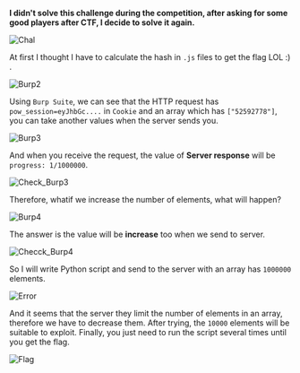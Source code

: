 **I didn't solve this challenge during the competition, after asking for some good players after CTF, I decide to solve it again.**

![Chal](https://github.com/user-attachments/assets/1b1e0f43-aabf-4220-b3d9-f33325334fd0)


At first I thought I have to calculate the hash in `.js` files to get the flag LOL :) .

![Burp2](https://github.com/user-attachments/assets/d8beb40c-6db6-40e9-bcef-0f06472e0758)


Using `Burp Suite`, we can see that the HTTP request has `pow_session=eyJhbGc....` in `Cookie` and an array which has `["52592778"]`, you can take another values when the server sends you.

![Burp3](https://github.com/user-attachments/assets/97e8150b-aaf8-48bc-8bc7-4ce58dd77762)


And when you receive the request, the value of **Server response** will be `progress: 1/1000000`.

![Check_Burp3](https://github.com/user-attachments/assets/3f70133d-fc1d-4495-9bce-a2769a04f83e)


Therefore, whatif we increase the number of elements, what will happen?

![Burp4](https://github.com/user-attachments/assets/1791656f-3033-4e98-84ef-e4fe63f75192)


The answer is the value will be **increase** too when we send to server.

![Checck_Burp4](https://github.com/user-attachments/assets/e061250d-1a34-40a5-a3a1-e167f61fb1b6)


So I will write Python script and send to the server with an array has `1000000` elements.

![Error](https://github.com/user-attachments/assets/6b358608-ba9b-40f5-8802-f5835908a7f8)


And it seems that the server they limit the number of elements in an array, therefore we have to decrease them. After trying, the `10000` elements will be suitable to exploit. Finally, you just need to run the script several times until you get the flag.

![Flag](https://github.com/user-attachments/assets/9da4d520-a12b-4977-9454-e22b4e8aa7b6)
